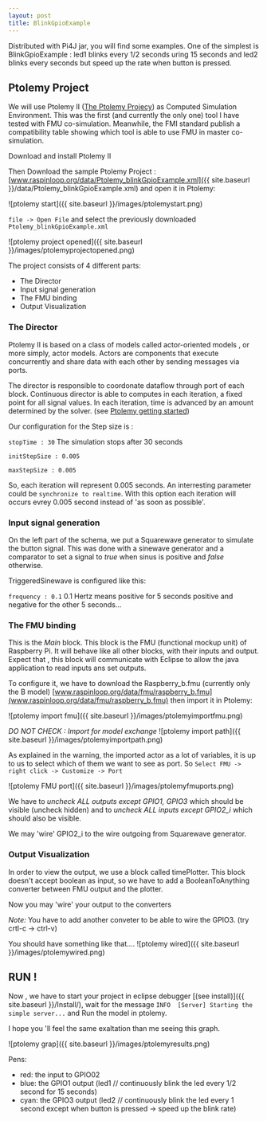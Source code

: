```yaml
---
layout: post
title: BlinkGpioExample
---
```

Distributed with Pi4J jar, you will find some examples.
One of the simplest is BlinkGpioExample : led1 blinks every 1/2 seconds uring 15 seconds  and led2 blinks every seconds but speed up the rate when button is pressed.

## Ptolemy Project
We will use Ptolemy II ([The Ptolemy Projecy](http://ptolemy.eecs.berkeley.edu/ptolemyII/index.htm)) as Computed Simulation Environment. This was the first (and currently the only one) tool I have tested with FMU co-simulation. Meanwhile, the FMI standard publish a compatibility table showing which tool is able to use FMU in master co-simulation.

Download and install Ptolemy II

Then Download the sample Ptolemy Project : [www.raspinloop.org/data/Ptolemy_blinkGpioExample.xml]({{ site.baseurl }}/data/Ptolemy_blinkGpioExample.xml) and open it in Ptolemy:

![ptolemy start]({{ site.baseurl }}/images/ptolemystart.png)

`file -> Open File` and select the previously downloaded `Ptolemy_blinkGpioExample.xml`

![ptolemy project opened]({{ site.baseurl }}/images/ptolemyprojectopened.png)

The project consists of 4 different parts:

* The Director
* Input signal generation
* The FMU binding
* Output Visualization

### The Director
Ptolemy II is based on a class of models called actor-oriented models , or more simply, actor models.
Actors are components that execute concurrently and share data with each other by sending messages via ports.

The director is responsible to coordonate dataflow through port of each block. Continuous director is able to computes in each iteration, a fixed point for all signal values. In each iteration, time is advanced by an amount determined by the solver. (see [Ptolemy getting started](http://ptolemy.eecs.berkeley.edu/books/Systems/chapters/IGettingStarting.pdf))

Our configuration for the Step size is : 

`stopTime : 30` The simulation stops after 30 seconds

`initStepSize : 0.005`

`maxStepSize : 0.005`

So, each iteration will represent 0.005 seconds. An interresting parameter could be `synchronize to realtime`. With this option each iteration will occurs evrey 0.005 second instead of 'as soon as possible'.

### Input signal generation
On the left part of the schema, we put a Squarewave generator to simulate the button signal. This was done with a sinewave generator and a comparator to set a signal to *true* when sinus is positive and *false* otherwise.

TriggeredSinewave is configured like this: 

`frequency : 0.1` 0.1 Hertz means positive for 5 seconds positive and negative for the other 5 seconds...


### The FMU binding

This is the *Main* block. This block is the FMU (functional mockup unit) of Raspberry Pi. It will behave like all other blocks, with their inputs and output. Expect that , this block will communicate with Eclipse to allow the java application to read inputs ans set outputs.

To configure it, we have to download the Raspberry_b.fmu (currently only the B model)  [www.raspinloop.org/data/fmu/raspberry_b.fmu](www.raspinloop.org/data/fmu/raspberry_b.fmu) then import it in Ptolemy:

![ptolemy import fmu]({{ site.baseurl }}/images/ptolemyimportfmu.png)

*DO NOT CHECK : Import for model exchange*
![ptolemy import path]({{ site.baseurl }}/images/ptolemyimportpath.png)

As explained in the warning, the imported actor as a lot of variables, it is up to us to select which of them we want to see as port.
So `Select FMU -> right click -> Customize -> Port`

![ptolemy FMU port]({{ site.baseurl }}/images/ptolemyfmuports.png)

We have to _uncheck ALL outputs except GPIO1, GPIO3_ which should be visible (uncheck hidden) and to _uncheck ALL inputs except GPIO2_i_ which should also be visible.

We may 'wire' GPIO2_i to the wire outgoing from Squarewave generator.

### Output Visualization

In order to view the output, we use a block called timePlotter. This block doesn't accept boolean as input, so we have to add a BooleanToAnything converter between FMU output and the plotter.

Now you may 'wire' your output to the converters

*Note:* You have to add another conveter to be able to wire the GPIO3. (try crtl-c -> ctrl-v)


You should have something like that....
![ptolemy wired]({{ site.baseurl }}/images/ptolemywired.png)


## RUN !

Now , we have to start your project in eclipse debugger [(see install)]({{ site.baseurl }}/Install/), wait for the message `INFO  [Server] Starting the simple server...` and Run the model in ptolemy.

I hope you 'll feel the same exaltation than me seeing this graph.

![ptolemy grap]({{ site.baseurl }}/images/ptolemyresults.png)

Pens:

* red: the input to GPIO02
* blue: the GPIO1 output (led1 // continuously blink the led every 1/2 second for 15 seconds)
* cyan: the GPIO3 output (led2 // continuously blink the led every 1 second except when button is pressed -> speed up the blink rate)

